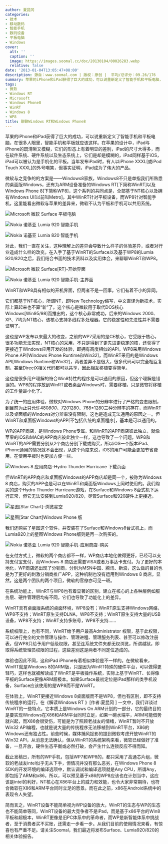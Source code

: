 ```yaml
---
author: 夏昆冈
categories:
- 技术
- 移动数码
- 智能手机
- 数码设备
- 平板电脑
- Windows
cover:
  alt: ''
  caption: ''
  image: https://images.soomal.cc/doc/20130104/00026283.webp
  relative: false
date: '2013-01-04T13:05:47+08:00'
description: 源自：www.soomal.com | 版权：原创 |  平均/总评分：09.26/176
summary: 苹果的iPhone和iPad获得了巨大的成功，可以说重新定义了智能手机和平板电脑，在很多人眼里，智能手机和平板就应该这样。微软与之竞争的的方案是――Windows8家族，Windows8不只是单指我们所熟悉的桌面版Windows，还有为ARM设备准备的WinRT以及WP8，其中WinRT针对平板设备，而WP8针对智能手机……
tags:
- 微软
- Windows RT
- Microsoft
- Windows Phone8
- WinRT
- Windows 8
- WP8
title: 聊聊Windows RT和Windows Phone8
---
```


苹果的iPhone和iPad获得了巨大的成功，可以说重新定义了智能手机和平板电脑，在很多人眼里，智能手机和平板就应该这样。在苹果的设计中，iPad与iPhone的既清晰又模糊，它们的形态上有着明显的差别，iPad的尺寸大得多，而在软件系统、硬件系统以及生态系统上，它们是却是模糊的，iPad同样基于iOS，iPad可以被认为是手机化的平板。当年发布iPad时，有人以iPhone XXXL[或iPod Touch XXXL]的外号嘲笑，但事实证明，iPad成为了伟大的产品。

微软与之竞争的的方案是――Windows8家族，Windows8不只是单指我们所熟悉的桌面版Windows，还有为ARM设备准备的Windows RT[下简称WinRT]以及Windows Phone 8[下简称WP8]，这个系列的共同点是，全部基于NT核心以及拥有Windows UI[以前叫Metro]。其中WinRT针对平板设备，而WP8针对智能手机，这里能看出微软与苹果的差异来，微软不认为平板和手机可以共用系统。

![Microsoft 微软 Surface 平板电脑](https://images.soomal.cc/doc/20120619/00020478.webp)




![Nokia 诺基亚 Lumia 920 智能手机](https://images.soomal.cc/doc/20121227/00026041.webp)




![Nokia 诺基亚 Lumia 820 智能手机](https://images.soomal.cc/doc/20121231/00026220.webp)




对此，我们一直在关注，这种理解上的差异会导致什么样子的体验差异，或者对行业造成什么样的改变。在入手了基于WinRT的Surface以及基于WP8的Lumia 920/820之后，我们结合书面的技术资料以及实用体会，来聊聊WinRT和WP8。

![Microsoft 微软 Surface[RT]-开始界面](https://images.soomal.cc/doc/20130103/00026278.webp)




![Nokia 诺基亚 Lumia 920 智能手机-主界面](https://images.soomal.cc/doc/20121226/00026017.webp)




WinRT和WP8具有相似的开机界面，但两者不是一回事。它们有着不小的异同。

它们都基于NT核心，所谓NT，即New Technology缩写，中文直译为新技术，实际上算起来也不算“新”了。这个核心是微软用于取代DOS核心Windows[Win95/98]而推出的，这个核心非常成功，后来的Windows 2000、XP、7均为NT核心，该核心支持多线程多处理器。它的稳定性和先进性并不需要证明了。

这也是WP发布以来最大的改变，之前的WP7采用的是CE核心，它受限于核心，很多功能无法实现，NT核心的采用，不只是得到了更先进更稳定的核，还获得了更接近于Windows应用开发的体验，即拥有高度相似的API。WP8采用Windows Phone API[Windows Phone Runtime和Win32]，而WinRT采用的是Windows API[Windows Runtime和Win32]，两者差异不是很大，很多代码可以完全相互复制，甚至DirectX相关代码都可以共享，因此相互移植变得简单。

这也是很多用户理解的符合Win8特性的程序是可以通用的原因，但这个理解是错误的。WP8的程序放到WinRT或者桌面Windows时，需要移植，只是微软将移植的工作量最小化了。

为了统一的应用体验，微软对Windows Phone的分辨率进行了严格的变态限制，到目前为止只允许480*800、720*1280、768*1280三种分辨率的存在，而WinRT以及桌面版的Windows对分辨率没有限制，这也是造成无法通用的原因之一。但WinRT和桌面版Windows的APP[不包括传统的桌面程序]，基本是可以通用的。

WP的APP商店，是Windows Phone专属。和WinRT的APP商店彼此独立，就像苹果的iOS和MAC的APP商店彼此独立一样，这也导致了一个问题，WP8和WinRT的APP需要分别从2个商店分别下载或购买，所以iOS一个版本iPad、iPhone通用的情况就不会出现，从这个角度来说，iOS的用户可能会更加节省费用，在使用平板时也更加方便一些。

![Windows 8 应用商店-Hydro Thunder Hurricane 下载页面](https://images.soomal.cc/doc/20130103/00026281.webp)




但WinRT的APP商店和桌面版Windows的APP商店却是同一个，被称为Windows 8 商店，购买的APP也是可以在WinRT和桌面版Windows上同时使用的。我们购买的这个Hydro Thunder Hurricane游戏，在Surface和Windows 8台式机下运行正常，但它无法安装到Lumia920/820，尽管Surface和920硬件上更接近。

![星图[Star Chart]-浏览星空](https://images.soomal.cc/doc/20121204/00025185.webp)




![星图[Star Chart]Windows Phone 版](https://images.soomal.cc/doc/20130103/00026282.webp)




我们还购买了星图这个软件，并安装在了Surface和Windows8台式机上，而Lumia920上的星图Windows Phone版则是再一次购买的。

![Nokia 诺基亚 Lumia 920 智能手机-应用商店-购买](https://images.soomal.cc/doc/20121227/00026035.webp)




在支付方式上，微软的两个商店都不一样，WP商店本地化做得更好，已经可以支持支付宝支付，而Windows 8 商店还需要VISA或者万事达卡支付。为了更好的本地化，WP商店还出现了分销商，分别为MSN中国、腾讯、新浪，这么做的目的也是为了更好的刺激分销商推广APP，这种机制也没有运用到Windows 8 商店。显然，这是两个团队的两个项目，微软的官僚亦可见一斑。

在系统功能上，WinRT与WP8也有着显著的区别，建立在核心的上各种层例如服务层、硬件管理层均有不同，它们也导致了功能化上的差异。

WinRT具有桌面版系统的桌面环境，WP8没有；WinRT原生支持Windows网络，WP8不支持；WinRT原生支持DLNA，WP8不支持；WinRT原生支持大量的USB设备，WP8不支持；WinRT支持多账号，WP8不支持……

系统权限上，也有不同，WinRT给予用户最高Administrator 权限，基于此权限，可以进行完全的文件管理与操作、管理进程、管理服务列表、甚至可以修改注册表，但WP8只给予用户低级权限，甚至连系统文件夹都无权浏览，所谓越狱，即取得系统管理员权限的过程，这些差别这是两者不同定位造成的。

体验也因此不同，这和iPad iPhone有着相似体验是不一样的。在微软看来，WinRT就是Windows 8的ARM版，只是因为WinRT特殊的硬件平台，可以做得更轻巧，这样也就被解读成了WinRT是平板操作系统，实际上基于WinRT、长得像平板的Surface更像ARM超极本。如果Surface最初定位是iPad那样的类手机设备，Surface应该使用的是WP8而不是WinRT。

在体验上，WinRT更接近Windows 8桌面版而不是WP8，但也有区别，即不支持传统程序的运行。在《解读Windows RT 》[作者:夏昆冈 ]
一文中，我们详谈过WinRT的一些特点，它本质上是Windows On ARM计划的一部分，它的最终目的是要实现Windows在X86和ARM平台同时立足，如果一碗水端平，ARM可能借势就兴起，而X86会很受伤，可能是为了照顾老战友的情绪，WinRT暂时不开放Win32 API编程，也就是说大量的传统程序无法移植到WinRT平台，X86的Windows还有独占性。前些时候，媒体捕风捉影的提到微软考虑开放WinRT的Win32 API，从消息无法确认，但从WinRT的系统架构来看，微软已经做好了准备，一旦开放，硬件生态平衡或必然打破，会产生什么连锁反应不得而知。

截止发稿日，所有的WP手机，包括WP7和WP8的，都只采用了高通芯片组，微软的老战友intel似乎无从下手，但情况并没有那么恶劣，在Windows Phone 8 SDK的开发环境的编译选项中，默认调试和编译选项就是Any CPU，所谓Any，即包括了ARM和x86，所以，可以预见基于x86的WP8应该也在计划当中，这应该是intel的利好，NT核心在X86平台上的威力和效能，也令大家非常期待，也符合微软在X86和ARM平台同时立足的愿景。而在此之前，x86在Android系统中的表现令人失望。

简而言之，WinRT设备不能简单视为WP设备的放大，WinRT的生态与WP的生态也不能简单等同，WinRT设备的最大竞争者不是iPad，而是基于x86平台的Win8平板和超极本，WinRT更像是旧PC体系中的革命者，而WP是新智能体系中挑战者，至于消费者买不买账，还需走一步看一步。从我们目前的使用情况来看，有惊喜也有严重不足。请关注Soomal，我们最近将发布Surface、Lumia920/820的相关体验报告。